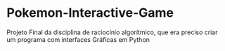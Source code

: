 # Pokemon-Interactive-Game
Projeto Final da disciplina de raciocínio algorítmico,  que era preciso criar um programa com interfaces Gráficas em Python

